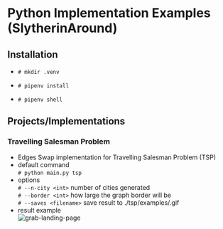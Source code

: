 # Python Implementation Examples (SlytherinAround)

## Installation

- `# mkdir .venv`

- `# pipenv install`

- `# pipenv shell`

## Projects/Implementations

### Travelling Salesman Problem

- Edges Swap implementation for Travelling Salesman Problem (TSP)
- default command
    </br>`# python main.py tsp`
- options
    </br>`# --n-city <int>` number of cities generated
    </br>`# --border <int>` how large the graph border will be
    </br>`# --saves <filename>` save result to ./tsp/examples/<filename>.gif
- result example
    </br>![grab-landing-page](https://github.com/ranovan7/slytherin_around/blob/master/tsp/examples/100_cities.gif)
